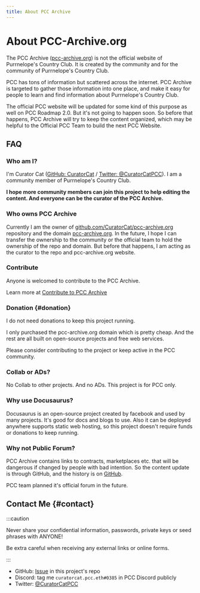 ```yaml
---
title: About PCC Archive
---
```


# About PCC-Archive.org

The PCC Archive ([pcc-archive.org](https://pcc-archive.org)) is not the official website of Purrnelope's Country Club. It is created by the community and for the community of Purrnelope's Country Club.

PCC has tons of information but scattered across the internet. PCC Archive is targeted to gather those information into one place, and make it easy for people to learn and find information about Purrnelope's Country Club.

The official PCC website will be updated for some kind of this purpose as well on PCC Roadmap 2.0. But it's not going to happen soon. So before that happens, PCC Archive will try to keep the content organized, which may be helpful to the Official PCC Team to build the next PCC Website.

## FAQ

### Who am I?

I'm Curator Cat ([GitHub: CuratorCat](https://github.com/CuratorCat) / [Twitter: @CuratorCatPCC](https://twitter.com/CuratorCatPCC)). I am a community member of Purrnelope's Country Club.

**I hope more community members can join this project to help editing the content. And everyone can be the curator of the PCC Archive.**

### Who owns PCC Archive

Currently I am the owner of [github.com/CuratorCat/pcc-archive.org](https://github.com/CuratorCat/pcc-archive.org) repository and the domain [pcc-archive.org](https://pcc-archive.org/). In the future, I hope I can transfer the ownership to the community or the official team to hold the ownership of the repo and domain. But before that happens, I am acting as the curator to the repo and pcc-archive.org website.

### Contribute

Anyone is welcomed to contribute to the PCC Archive.

Learn more at [Contribute to PCC Archive](/contribute)

### Donation {#donation}

I do not need donations to keep this project running.

I only purchased the pcc-archive.org domain which is pretty cheap. And the rest are all built on open-source projects and free web services.

Please consider contributing to the project or keep active in the PCC community.

### Collab or ADs?

No Collab to other projects. And no ADs. This project is for PCC only.

### Why use Docusaurus?

Docusaurus is an open-source project created by facebook and used by many projects. It's good for docs and blogs to use. Also it can be deployed anywhere supports static web hosting, so this project doesn't require funds or donations to keep running.

### Why not Public Forum?

PCC Archive contains links to contracts, marketplaces etc. that will be dangerous if changed by people with bad intention. So the content update is through GitHub, and the history is on [GitHub](https://github.com/CuratorCat/pcc-archive.org).

PCC team planned it's official forum in the future.

## Contact Me {#contact}

:::caution

Never share your confidential information, passwords, private keys or seed phrases with ANYONE!

Be extra careful when receiving any external links or online forms.

:::

- GitHub: [Issue](https://github.com/CuratorCat/pcc-archive.org/issues) in this project's repo
- Discord: tag me `curatorcat.pcc.eth#0385` in PCC Discord publicly
- Twitter: [@CuratorCatPCC](https://twitter.com/CuratorCatPCC)
